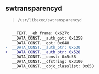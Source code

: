 ## swtransparencyd

> `/usr/libexec/swtransparencyd`

```diff

   __TEXT.__eh_frame: 0x627c
   __DATA_CONST.__auth_got: 0x1258
   __DATA_CONST.__got: 0x648
-  __DATA_CONST.__auth_ptr: 0x530
+  __DATA_CONST.__auth_ptr: 0x528
   __DATA_CONST.__const: 0x5c58
   __DATA_CONST.__cfstring: 0x3100
   __DATA_CONST.__objc_classlist: 0x658

```
